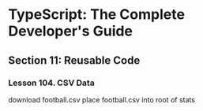 # TypeScript: The Complete Developer's Guide

## Section 11: Reusable Code

### Lesson 104. CSV Data

download football.csv
place football.csv into root of stats
